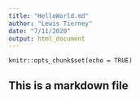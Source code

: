 ```yaml
---
title: "HelloWorld.md"
author: "Lewis Tierney"
date: "7/11/2020"
output: html_document
---
```


```{r setup, include=FALSE}
knitr::opts_chunk$set(echo = TRUE)
```

## This is a markdown file